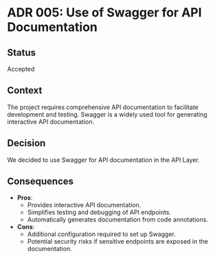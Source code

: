 # ADR 005: Use of Swagger for API Documentation

## Status
Accepted

## Context
The project requires comprehensive API documentation to facilitate development and testing. Swagger is a widely used tool for generating interactive API documentation.

## Decision
We decided to use Swagger for API documentation in the API Layer.

## Consequences
- **Pros**:
  - Provides interactive API documentation.
  - Simplifies testing and debugging of API endpoints.
  - Automatically generates documentation from code annotations.
- **Cons**:
  - Additional configuration required to set up Swagger.
  - Potential security risks if sensitive endpoints are exposed in the documentation.
